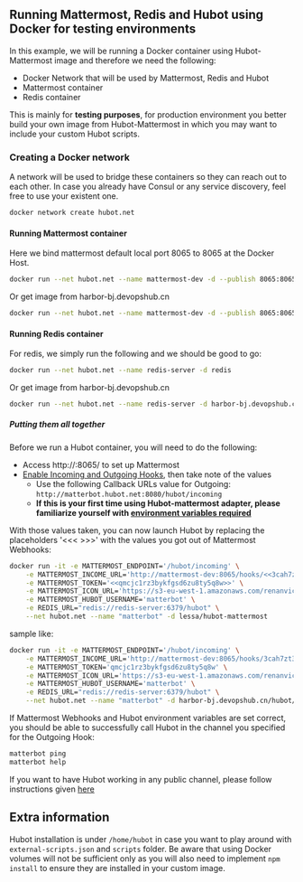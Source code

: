 ## Running Mattermost, Redis and Hubot using Docker for testing environments

In this example, we will be running a Docker container using Hubot-Mattermost image and therefore we need the following:

* Docker Network that will be used by Mattermost, Redis and Hubot
* Mattermost container
* Redis container

This is mainly for **testing purposes**, for production environment you better build your own image from Hubot-Mattermost in which you may want to include your custom Hubot scripts.

### Creating a Docker network

A network will be used to bridge these containers so they can reach out to each other. In case you already have Consul or any service discovery, feel free to use your existent one.

```sh
docker network create hubot.net
```

#### Running Mattermost container

Here we bind mattermost default local port 8065 to 8065 at the Docker Host.

```sh
docker run --net hubot.net --name mattermost-dev -d --publish 8065:8065 mattermost/platform
```
Or get image from harbor-bj.devopshub.cn

```sh
docker run --net hubot.net --name mattermost-dev -d --publish 8065:8065 harbor-bj.devopshub.cn/hubot/mattermost-platform:latest
```

#### Running Redis container

For redis, we simply run the following and we should be good to go:

```sh
docker run --net hubot.net --name redis-server -d redis
```

Or get image from harbor-bj.devopshub.cn

```sh
docker run --net hubot.net --name redis-server -d harbor-bj.devopshub.cn/hubot/redis:latest
```

##### Putting them all together

Before we run a Hubot container, you will need to do the following:

* Access http://<dockerhost>:8065/ to set up Mattermost 
* [Enable Incoming and Outgoing Hooks](https://docs.mattermost.com/developer/webhooks-incoming.html?highlight=incoming#enabling-incoming-webhooks), then take note of the values
    * Use the following Callback URLs value for Outgoing: ```http://matterbot.hubot.net:8080/hubot/incoming```
    * **If this is your first time using Hubot-mattermost adapter, please familiarize yourself with [environment variables required](https://github.com/renanvicente/hubot-mattermost/blob/master/README.md#environment-variables)**

With those values taken, you can now launch Hubot by replacing the placeholders '<<< >>>' with the values you got out of Mattermost Webhooks:

```sh
docker run -it -e MATTERMOST_ENDPOINT='/hubot/incoming' \
    -e MATTERMOST_INCOME_URL='http://mattermost-dev:8065/hooks/<<3cah7zt3ctdr7rh6d6di7x5jya>>' \
    -e MATTERMOST_TOKEN='<<qmcjc1rz3bykfgsd6zu8ty5q8w>>' \
    -e MATTERMOST_ICON_URL='https://s3-eu-west-1.amazonaws.com/renanvicente/toy13.png' \
    -e MATTERMOST_HUBOT_USERNAME='matterbot' \
    -e REDIS_URL="redis://redis-server:6379/hubot" \
    --net hubot.net --name "matterbot" -d lessa/hubot-mattermost
```

sample like:

```sh
docker run -it -e MATTERMOST_ENDPOINT='/hubot/incoming' \
    -e MATTERMOST_INCOME_URL='http://mattermost-dev:8065/hooks/3cah7zt3ctdr7rh6d6di7x5jya' \
    -e MATTERMOST_TOKEN='qmcjc1rz3bykfgsd6zu8ty5q8w' \
    -e MATTERMOST_ICON_URL='https://s3-eu-west-1.amazonaws.com/renanvicente/toy13.png' \
    -e MATTERMOST_HUBOT_USERNAME='matterbot' \
    -e REDIS_URL="redis://redis-server:6379/hubot" \
    --net hubot.net --name "matterbot" -d harbor-bj.devopshub.cn/hubot/hubot-mattermost:1.0
```

If Mattermost Webhooks and Hubot environment variables are set correct, you should be able to successfully call Hubot in the channel you specified for the Outgoing Hook:

```sh
matterbot ping
matterbot help
```

If you want to have Hubot working in any public channel, please follow instructions given [here](https://github.com/renanvicente/hubot-mattermost#example-with-hubot-sending-to-any-public-channel)


## Extra information

Hubot installation is under ```/home/hubot``` in case you want to play around with ```external-scripts.json``` and ```scripts``` folder. Be aware that using Docker volumes will not be sufficient only as you will also need to implement ```npm install``` to ensure they are installed in your custom image.
